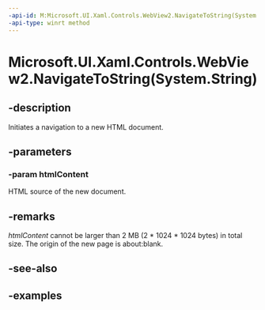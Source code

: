 ```yaml
---
-api-id: M:Microsoft.UI.Xaml.Controls.WebView2.NavigateToString(System.String)
-api-type: winrt method
---
```


# Microsoft.UI.Xaml.Controls.WebView2.NavigateToString(System.String)

<!--
public void NavigateToString (string htmlContent);
-->

## -description

Initiates a navigation to a new HTML document.

## -parameters

### -param htmlContent

HTML source of the new document.

## -remarks

*htmlContent* cannot be larger than 2 MB (2 * 1024 * 1024 bytes) in total size. The origin of the new page is about:blank.

## -see-also

## -examples
